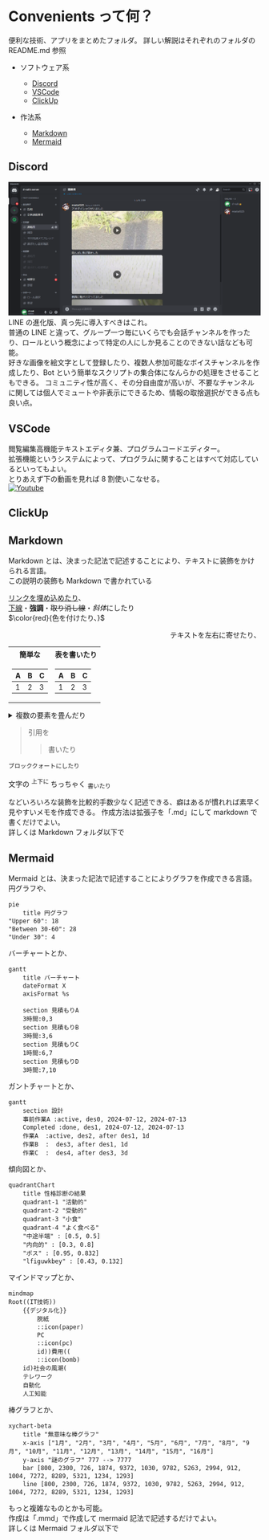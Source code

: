 <a name="top"></a>

# Convenients って何？

便利な技術、アプリをまとめたフォルダ。
詳しい解説はそれぞれのフォルダの README.md 参照

- ソフトウェア系

  - [Discord](#discord)
  - [VSCode](#vscode)
  - [ClickUp](#clickup)

- 作法系
  - [Markdown](#markdown)
  - [Mermaid](#mermaid)

## Discord

![Discord の画面](./src/discord_screenshot.png)
LINE の進化版、真っ先に導入すべきはこれ。  
普通の LINE と違って、グループ一つ毎にいくらでも会話チャンネルを作ったり、ロールという概念によって特定の人にしか見ることのできない話なども可能。  
好きな画像を絵文字として登録したり、複数人参加可能なボイスチャンネルを作成したり、Bot という簡単なスクリプトの集合体になんらかの処理をさせることもできる。
コミュニティ性が高く、その分自由度が高いが、不要なチャンネルに関しては個人でミュートや非表示にできるため、情報の取捨選択ができる点も良い点。

## VSCode

閲覧編集高機能テキストエディタ兼、プログラムコードエディター。  
拡張機能というシステムによって、プログラムに関することはすべて対応しているといってもよい。  
とりあえず下の動画を見れば 8 割使いこなせる。  
[![Youtube](https://img.youtube.com/vi/Xwuhoh1UEuk/sddefault.jpg)](https://youtu.be/Xwuhoh1UEuk)

## ClickUp

## Markdown

Markdown とは、決まった記法で記述することにより、テキストに装飾をかけられる言語。  
この説明の装飾も Markdown で書かれている

[リンクを埋め込めたり](#markdown)、  
<ins>下線</ins>・**強調**・~~取り消し線~~・*斜体*にしたり  
$\color{red}{色を付けたり、}$

<p align="right">
テキストを左右に寄せたり、
</p>

<table>
<tr>
<th>簡単な</th>
<th>表を書いたり</th>
</tr>
<tr>

<td>

| A   | B   | C   |
| --- | --- | --- |
| 1   | 2   | 3   |

</td><td>

| A   | B   | C   |
| --- | --- | --- |
| 1   | 2   | 3   |

</td></tr> </table>

<details>
  <summary>複数の要素を畳んだり</summary>

あ  
い  
う

</details>

> 引用を
>
> > 書いたり

```
ブロッククォートにしたり
```

文字の
<sup>
上下に
</sup>
ちっちゃく
<sub>
書いたり
</sub>

などいろいろな装飾を比較的手数少なく記述できる、癖はあるが慣れれば素早く見やすいメモを作成できる。
作成方法は拡張子を「.md」にして markdown で書くだけでよい。  
詳しくは Markdown フォルダ以下で

## Mermaid

Mermaid とは、決まった記法で記述することによりグラフを作成できる言語。  
円グラフや、

```mermaid
pie
    title 円グラフ
"Upper 60": 18
"Between 30-60": 28
"Under 30": 4

```

バーチャートとか、

```mermaid
gantt
    title バーチャート
    dateFormat X
    axisFormat %s

    section 見積もりA
    3時間:0,3
    section 見積もりB
    3時間:3,6
    section 見積もりC
    1時間:6,7
    section 見積もりD
    3時間:7,10

```

ガントチャートとか、

```mermaid
gantt
    section 設計
    事前作業A :active, des0, 2024-07-12, 2024-07-13
    Completed :done, des1, 2024-07-12, 2024-07-13
    作業A  :active, des2, after des1, 1d
    作業B  :  des3, after des1, 1d
    作業C  :  des4, after des3, 3d

```

傾向図とか、

```mermaid
quadrantChart
    title 性格診断の結果
    quadrant-1 "活動的"
    quadrant-2 "受動的"
    quadrant-3 "小食"
    quadrant-4 "よく食べる"
    "中途半端" : [0.5, 0.5]
    "内向的" : [0.3, 0.8]
    "ボス" : [0.95, 0.832]
    "lfiguwkbey" : [0.43, 0.132]
```

マインドマップとか、

```mermaid
mindmap
Root((IT技術))
    {{デジタル化}}
        脱紙
        ::icon(paper)
        PC
        ::icon(pc)
        id))費用((
        ::icon(bomb)
    id)社会の風潮(
    テレワーク
    自動化
    人工知能

```

棒グラフとか、

```mermaid
xychart-beta
    title "無意味な棒グラフ"
    x-axis ["1月", "2月", "3月", "4月", "5月", "6月", "7月", "8月", "9月", "10月", "11月", "12月", "13月", "14月", "15月", "16月"]
    y-axis "謎のグラフ" 777 --> 7777
    bar [800, 2300, 726, 1874, 9372, 1030, 9782, 5263, 2994, 912, 1004, 7272, 8289, 5321, 1234, 1293]
    line [800, 2300, 726, 1874, 9372, 1030, 9782, 5263, 2994, 912, 1004, 7272, 8289, 5321, 1234, 1293]

```

もっと複雑なものとかも可能。  
作成は「.mmd」で作成して mermaid 記法で記述するだけでよい。  
詳しくは Mermaid フォルダ以下で
